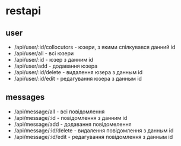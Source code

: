 # restapi
## user
* /api/user/:id/collocutors - юзери, з якими спiлкувався данний id
* /api/user/all - всі юзери
* /api/user/:id - юзер з данним id
* /api/user/add - додавання юзера
* /api/user/:id/delete - видалення юзера з данным id
* /api/user/:id/edit - редагування юзера з данным id

## messages
* /api/message/all - всі повідомлення
* /api/message/:id - повідомлення з данним id
* /api/message/add - додавання повідомелення
* /api/message/:id/delete - видалення повідомлення з данным id
* /api/message/:id/edit - редагування повідомлення з данным id
